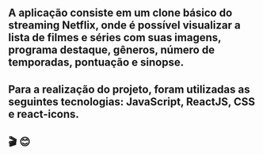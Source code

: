 ## A aplicação consiste em um clone básico do streaming Netflix, onde é possível visualizar a lista de filmes e séries com suas imagens, programa destaque, gêneros, número de temporadas, pontuação e sinopse. 

## Para a realização do projeto, foram utilizadas as seguintes tecnologias: JavaScript, ReactJS, CSS e react-icons.

## 🎬 😊
